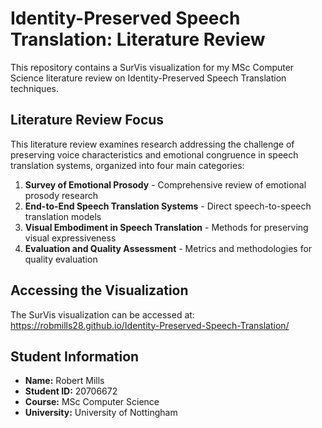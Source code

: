 # Identity-Preserved Speech Translation: Literature Review

This repository contains a SurVis visualization for my MSc Computer Science literature review on Identity-Preserved Speech Translation techniques.

## Literature Review Focus

This literature review examines research addressing the challenge of preserving voice characteristics and emotional congruence in speech translation systems, organized into four main categories:

1. **Survey of Emotional Prosody** - Comprehensive review of emotional prosody research
2. **End-to-End Speech Translation Systems** - Direct speech-to-speech translation models
3. **Visual Embodiment in Speech Translation** - Methods for preserving visual expressiveness
4. **Evaluation and Quality Assessment** - Metrics and methodologies for quality evaluation

## Accessing the Visualization

The SurVis visualization can be accessed at: https://robmills28.github.io/Identity-Preserved-Speech-Translation/

## Student Information

- **Name:** Robert Mills
- **Student ID:** 20706672
- **Course:** MSc Computer Science
- **University:** University of Nottingham